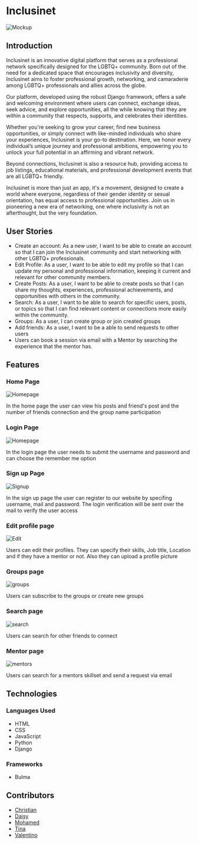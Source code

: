 # Inclusinet
![Mockup](docs/readme_images/mockup.png)


## Introduction
Inclusinet is an innovative digital platform that serves as a professional network specifically designed for the LGBTQ+ community. Born out of the need for a dedicated space that encourages inclusivity and diversity, Inclusinet aims to foster professional growth, networking, and camaraderie among LGBTQ+ professionals and allies across the globe.

Our platform, developed using the robust Django framework, offers a safe and welcoming environment where users can connect, exchange ideas, seek advice, and explore opportunities, all the while knowing that they are within a community that respects, supports, and celebrates their identities.

Whether you're seeking to grow your career, find new business opportunities, or simply connect with like-minded individuals who share your experiences, Inclusinet is your go-to destination. Here, we honor every individual’s unique journey and professional ambitions, empowering you to unlock your full potential in an affirming and vibrant network.

Beyond connections, Inclusinet is also a resource hub, providing access to job listings, educational materials, and professional development events that are all LGBTQ+ friendly.

Inclusinet is more than just an app, it's a movement, designed to create a world where everyone, regardless of their gender identity or sexual orientation, has equal access to professional opportunities. Join us in pioneering a new era of networking, one where inclusivity is not an afterthought, but the very foundation.

## User Stories
- Create an account: As a new user, I want to be able to create an account so that I can join the Inclusinet community and start networking with other LGBTQ+ professionals.
- Edit Profile: As a user, I want to be able to edit my profile so that I can update my personal and professional information, keeping it current and relevant for other community members.
- Create Posts: As a user, I want to be able to create posts so that I can share my thoughts, experiences, professional achievements, and opportunities with others in the community.
- Search: As a user, I want to be able to search for specific users, posts, or topics so that I can find relevant content or connections more easily within the community.
- Groups: As a user, I can create group or join created groups
- Add friends: As a user, I want to be a able to send requests to other users
- Users can book a session via email with a Mentor by searching the experience that the mentor has.


## Features
### Home Page

![Homepage](docs/readme_images/homepage.png)


In the home page the user can view his posts and friend's post and the number of friends connection and the group name participation

### Login Page
![Homepage](docs/readme_images/login.png)

In the login page the user needs to submit the username and password and can choose the remember me option

### Sign up Page
![Signup](docs/readme_images/signup.png)

In the sign up page the user can register to our website by specifing username, mail and password. The login verification will be sent over the mail to verify the user access

### Edit profile page
![Edit](docs/readme_images/editprofile.png)

Users can edit their profiles. They can specify their skills, Job title, Location and if they have a mentor or not. Also they can upload a profile picture 

### Groups page
![groups](docs/readme_images/groups.png)

Users can subscribe to the groups or create new groups

### Search page
![search](docs/readme_images/search.png)

Users can search for other friends to connect

### Mentor page
![mentors](docs/readme_images/mentor.png)

Users can search for a mentors skillset and send a request via email

## Technologies
### Languages Used
- HTML
- CSS
- JavaScript
- Python
- Django

### Frameworks
- Bulma

## Contributors
- [Christian](https://github.com/CBergane)
- [Daisy](https://github.com/Daisy-McG)
- [Mohamed](https://github.com/moabdelbasset)
- [Tina](https://github.com/chasakara)
- [Valentino](https://github.com/tinobragaa)
